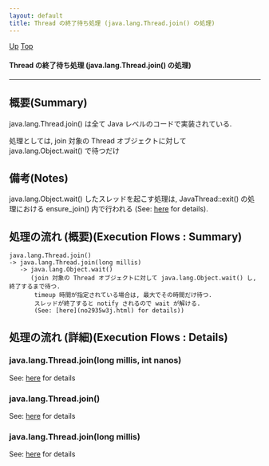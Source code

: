 ```yaml
---
layout: default
title: Thread の終了待ち処理 (java.lang.Thread.join() の処理)  
---
```

[Up](no1IkYYOWe.html) [Top](../index.html)

#### Thread の終了待ち処理 (java.lang.Thread.join() の処理)  

--- 
## 概要(Summary)
java.lang.Thread.join() は全て Java レベルのコードで実装されている.

処理としては, join 対象の Thread オブジェクトに対して java.lang.Object.wait() で待つだけ

## 備考(Notes)
java.lang.Object.wait() したスレッドを起こす処理は, 
JavaThread::exit() の処理における ensure_join() 内で行われる (See: [here](no2935w3j.html) for details).


## 処理の流れ (概要)(Execution Flows : Summary)
```
java.lang.Thread.join()
-> java.lang.Thread.join(long millis)
   -> java.lang.Object.wait()
      (join 対象の Thread オブジェクトに対して java.lang.Object.wait() し, 終了するまで待つ.
       timeup 時間が指定されている場合は, 最大でその時間だけ待つ.
       スレッドが終了すると notify されるので wait が解ける.
       (See: [here](no2935w3j.html) for details))
```


## 処理の流れ (詳細)(Execution Flows : Details)
### java.lang.Thread.join(long millis, int nanos)
See: [here](no2114kZj.html) for details
### java.lang.Thread.join()
See: [here](no2114XPd.html) for details
### java.lang.Thread.join(long millis)
See: [here](no2114xjp.html) for details






